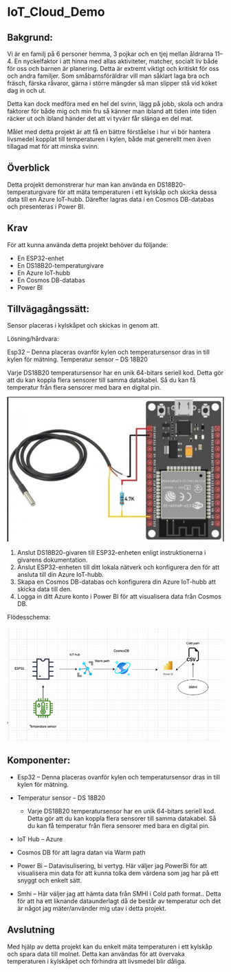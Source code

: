 # IoT_Cloud_Demo
## Bakgrund:

Vi är en familj på 6 personer hemma, 3 pojkar och en tjej mellan åldrarna 11–4.
En nyckelfaktor i att hinna med allas aktiviteter, matcher, socialt liv både för oss och barnen är planering. Detta är extremt viktigt och kritiskt för oss och andra familjer. Som småbarnsföräldrar vill man såklart laga bra och fräsch, färska råvaror, gärna i större mängder så man slipper stå vid köket dag in och ut. 

Detta kan dock medföra med en hel del svinn, lägg på jobb, skola och andra faktorer för både mig och min fru så känner man ibland att tiden inte tiden räcker ut och ibland händer det att vi tyvärr får slänga en del mat. 

Målet med detta projekt är att få en bättre förståelse i hur vi bör hantera livsmedel kopplat till temperaturen i kylen, både mat generellt men även tillagad mat för att minska svinn.

## Överblick
Detta projekt demonstrerar hur man kan använda en DS18B20-temperaturgivare för att mäta temperaturen i ett kylskåp och skicka dessa data till en Azure IoT-hubb. Därefter lagras data i en Cosmos DB-databas och presenteras i Power BI.

## Krav
För att kunna använda detta projekt behöver du följande:

- En ESP32-enhet
- En DS18B20-temperaturgivare
- En Azure IoT-hubb
- En Cosmos DB-databas
- Power BI

## Tillvägagångssätt:
Sensor placeras i kylskåpet och skickas in genom att. 


Lösning/hårdvara:

Esp32 – Denna placeras ovanför kylen och temperatursensor dras in till kylen för mätning.
Temperatur sensor – DS 18B20 

Varje DS18B20 temperatursensor har en unik 64-bitars seriell kod. Detta gör att du kan koppla flera sensorer till samma datakabel. Så du kan få temperatur från flera sensorer med bara en digital pin.

<img src="esp32.png" width="600"/>
	
1. Anslut DS18B20-givaren till ESP32-enheten enligt instruktionerna i givarens dokumentation.
2. Anslut ESP32-enheten till ditt lokala nätverk och konfigurera den för att ansluta till din Azure IoT-hubb.
3. Skapa en Cosmos DB-databas och konfigurera din Azure IoT-hubb att skicka data till den.
4. Logga in ditt Azure konto i Power BI för att visualisera data från Cosmos DB.


Flödesschema:

<img src="flowchart.png" width="600"/>
 

## Komponenter:

- Esp32 – Denna placeras ovanför kylen och temperatursensor dras in till kylen för mätning.

- Temperatur sensor – DS 18B20 

    - Varje DS18B20 temperatursensor har en unik 64-bitars seriell kod. Detta gör att du kan koppla flera sensorer till samma datakabel. Så du kan få temperatur från flera sensorer med bara en digital pin.

- IoT Hub – Azure

- Cosmos DB för att lagra datan via Warm path

- Power Bi – Datavisulisering, bi vertyg. Här väljer jag PowerBi för att visualisera min data för att kunna tolka dem värdena som jag har på ett snyggt och enkelt sätt.

- Smhi – Här väljer jag att hämta data från SMHI i Cold path format.. Detta för att ha ett liknande dataunderlagt då de består av temperatur och det är något jag mäter/använder mig utav i detta projekt.


## Avslutning
Med hjälp av detta projekt kan du enkelt mäta temperaturen i ett kylskåp och spara data till molnet. Detta kan användas för att övervaka temperaturen i kylskåpet och förhindra att livsmedel blir dåliga.
